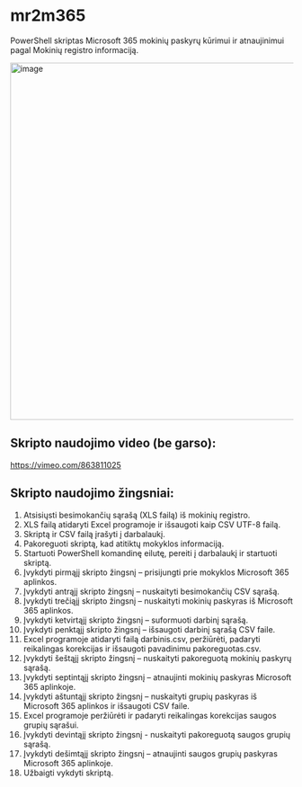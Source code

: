 # mr2m365
PowerShell skriptas Microsoft 365 mokinių paskyrų kūrimui ir atnaujinimui pagal Mokinių registro informaciją.

<img width="636" alt="image" src="https://github.com/SarunasKo/mr2m365/assets/51089218/10c516ea-137e-40bf-87d3-c94ec9b5b4e6">

## Skripto naudojimo video (be garso): 
https://vimeo.com/863811025

## Skripto naudojimo žingsniai:
1. Atsisiųsti besimokančių sąrašą (XLS failą) iš mokinių registro.
2. XLS failą atidaryti Excel programoje ir išsaugoti kaip CSV UTF-8 failą.
3. Skriptą ir CSV failą įrašyti į darbalaukį.
4. Pakoreguoti skriptą, kad atitiktų mokyklos informaciją.
5. Startuoti PowerShell komandinę eilutę, pereiti į darbalaukį ir startuoti skriptą.
6. Įvykdyti pirmąjį skripto žingsnį – prisijungti prie mokyklos Microsoft 365 aplinkos.
7. Įvykdyti antrąjį skripto žingsnį – nuskaityti besimokančių CSV sąrašą.
8. Įvykdyti trečiąjį skripto žingsnį – nuskaityti mokinių paskyras iš Microsoft 365 aplinkos.
9. Įvykdyti ketvirtąjį skripto žingsnį – suformuoti darbinį sąrašą.
10. Įvykdyti penktąjį skripto žingsnį – išsaugoti darbinį sąrašą CSV faile.
11. Excel programoje atidaryti failą darbinis.csv, peržiūrėti, padaryti reikalingas korekcijas ir išsaugoti pavadinimu pakoreguotas.csv.
12. Įvykdyti šeštąjį skripto žingsnį – nuskaityti pakoreguotą mokinių paskyrų sąrašą.
13. Įvykdyti septintąjį skripto žingsnį – atnaujinti mokinių paskyras Microsoft 365 aplinkoje.
14. Įvykdyti aštuntąjį skripto žingsnį – nuskaityti grupių paskyras iš Microsoft 365 aplinkos ir išsaugoti CSV faile.
15. Excel programoje peržiūrėti ir padaryti reikalingas korekcijas saugos grupių sąrašui.
16. Įvykdyti devintąjį skripto žingsnį - nuskaityti pakoreguotą saugos grupių sąrašą.
17. Įvykdyti dešimtąjį skripto žingsnį – atnaujinti saugos grupių paskyras Microsoft 365 aplinkoje.
18. Užbaigti vykdyti skriptą.

